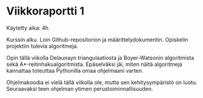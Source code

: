 # Viikkoraportti 1

Käytetty aika: 4h

Kurssin alku. Loin Github-repositorion ja määrittelydokumentin. Opiskelin projektiin tulevia algoritmeja.

Opin tällä viikolla Delaunayn triangulaatiosta ja Boyer-Watsonin algoritmista sekä A*-reitinhakualgoritmista. Epäselväksi jäi, miten näitä algoritmeja kannattaa toteuttaa Pythonilla omaa ohjelmaani varten.

Ohjelmakoodia ei vielä tällä viikolla ole, mutta sen kehitysympäristö on luotu. Seuraavaksi teen ohjelman ytimen perustoiminnallisuuden.
